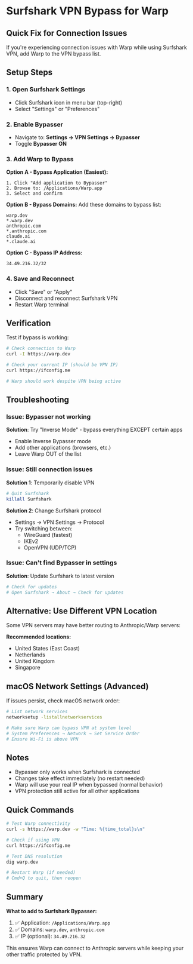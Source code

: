 # Surfshark VPN Bypass for Warp

## Quick Fix for Connection Issues

If you're experiencing connection issues with Warp while using Surfshark VPN, add Warp to the VPN bypass list.

## Setup Steps

### 1. Open Surfshark Settings
- Click Surfshark icon in menu bar (top-right)
- Select "Settings" or "Preferences"

### 2. Enable Bypasser
- Navigate to: **Settings → VPN Settings → Bypasser**
- Toggle **Bypasser ON**

### 3. Add Warp to Bypass

**Option A - Bypass Application (Easiest):**
```
1. Click "Add application to Bypasser"
2. Browse to: /Applications/Warp.app
3. Select and confirm
```

**Option B - Bypass Domains:**
Add these domains to bypass list:
```
warp.dev
*.warp.dev
anthropic.com
*.anthropic.com
claude.ai
*.claude.ai
```

**Option C - Bypass IP Address:**
```
34.49.216.32/32
```

### 4. Save and Reconnect
- Click "Save" or "Apply"
- Disconnect and reconnect Surfshark VPN
- Restart Warp terminal

## Verification

Test if bypass is working:

```bash
# Check connection to Warp
curl -I https://warp.dev

# Check your current IP (should be VPN IP)
curl https://ifconfig.me

# Warp should work despite VPN being active
```

## Troubleshooting

### Issue: Bypasser not working
**Solution**: Try "Inverse Mode" - bypass everything EXCEPT certain apps
- Enable Inverse Bypasser mode
- Add other applications (browsers, etc.)
- Leave Warp OUT of the list

### Issue: Still connection issues
**Solution 1**: Temporarily disable VPN
```bash
# Quit Surfshark
killall Surfshark
```

**Solution 2**: Change Surfshark protocol
- Settings → VPN Settings → Protocol
- Try switching between:
  - WireGuard (fastest)
  - IKEv2
  - OpenVPN (UDP/TCP)

### Issue: Can't find Bypasser in settings
**Solution**: Update Surfshark to latest version
```bash
# Check for updates
# Open Surfshark → About → Check for updates
```

## Alternative: Use Different VPN Location

Some VPN servers may have better routing to Anthropic/Warp servers:

**Recommended locations:**
- United States (East Coast)
- Netherlands
- United Kingdom
- Singapore

## macOS Network Settings (Advanced)

If issues persist, check macOS network order:

```bash
# List network services
networksetup -listallnetworkservices

# Make sure Warp can bypass VPN at system level
# System Preferences → Network → Set Service Order
# Ensure Wi-Fi is above VPN
```

## Notes

- Bypasser only works when Surfshark is connected
- Changes take effect immediately (no restart needed)
- Warp will use your real IP when bypassed (normal behavior)
- VPN protection still active for all other applications

## Quick Commands

```bash
# Test Warp connectivity
curl -s https://warp.dev -w "Time: %{time_total}s\n"

# Check if using VPN
curl https://ifconfig.me

# Test DNS resolution
dig warp.dev

# Restart Warp (if needed)
# Cmd+Q to quit, then reopen
```

## Summary

**What to add to Surfshark Bypasser:**
1. ✅ Application: `/Applications/Warp.app`
2. ✅ Domains: `warp.dev`, `anthropic.com`
3. ✅ IP (optional): `34.49.216.32`

This ensures Warp can connect to Anthropic servers while keeping your other traffic protected by VPN.
